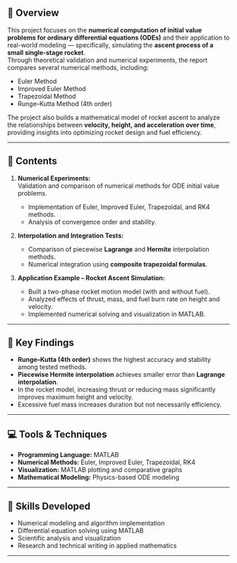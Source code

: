 ## 📘 Overview
This project focuses on the **numerical computation of initial value problems for ordinary differential equations (ODEs)** and their application to real-world modeling — specifically, simulating the **ascent process of a small single-stage rocket**.  
Through theoretical validation and numerical experiments, the report compares several numerical methods, including:
- Euler Method  
- Improved Euler Method  
- Trapezoidal Method  
- Runge–Kutta Method (4th order)

The project also builds a mathematical model of rocket ascent to analyze the relationships between **velocity, height, and acceleration over time**, providing insights into optimizing rocket design and fuel efficiency.

---

## 🧮 Contents
1. **Numerical Experiments:**  
   Validation and comparison of numerical methods for ODE initial value problems.  
   - Implementation of Euler, Improved Euler, Trapezoidal, and RK4 methods.  
   - Analysis of convergence order and stability.  

2. **Interpolation and Integration Tests:**  
   - Comparison of piecewise **Lagrange** and **Hermite** interpolation methods.  
   - Numerical integration using **composite trapezoidal formulas**.

3. **Application Example – Rocket Ascent Simulation:**  
   - Built a two-phase rocket motion model (with and without fuel).  
   - Analyzed effects of thrust, mass, and fuel burn rate on height and velocity.  
   - Implemented numerical solving and visualization in MATLAB.

---

## 🚀 Key Findings
- **Runge–Kutta (4th order)** shows the highest accuracy and stability among tested methods.  
- **Piecewise Hermite interpolation** achieves smaller error than **Lagrange interpolation**.  
- In the rocket model, increasing thrust or reducing mass significantly improves maximum height and velocity.  
- Excessive fuel mass increases duration but not necessarily efficiency.  

---

## 💻 Tools & Techniques
- **Programming Language:** MATLAB  
- **Numerical Methods:** Euler, Improved Euler, Trapezoidal, RK4  
- **Visualization:** MATLAB plotting and comparative graphs  
- **Mathematical Modeling:** Physics-based ODE modeling  

---

## 🧠 Skills Developed
- Numerical modeling and algorithm implementation  
- Differential equation solving using MATLAB  
- Scientific analysis and visualization  
- Research and technical writing in applied mathematics  

---
